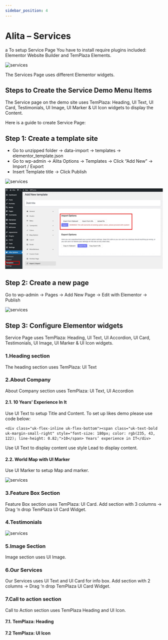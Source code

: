 ```yaml
---
sidebar_position: 4
---
```

# Alita – Services

a To setup Service Page You have to install require plugins included: Elementor Website Builder and TemPlaza Elements.

![services](./img/services.avif)

The Services Page uses different Elementor widgets.

## Steps to Create the Service Demo Menu Items

The Service page on the demo site uses TemPlaza: Heading, UI Text, UI Card, Testimonials, UI Image, UI Marker & UI Icon widgets to display the Content.

Here is a guide to create Service Page:

## Step 1: Create a template site

* Go to unzipped folder -> data-import -> templates -> elementor_template.json
* Go to wp-admin -> Alita Options -> Templates -> Click “Add New” -> Import / Export
* Insert Template title -> Click Publish

![services](./img/services-import.avif)

![services](./img/services-import-tpl.jpeg)

## Step 2: Create a new page

Go to wp-admin -> Pages -> Add New Page -> Edit with Elementor -> Publish

![services](./img/service-create.avif)

## Step 3: Configure Elementor widgets

Service Page uses TemPlaza: Heading, UI Text, UI Accordion, UI Card, Testimonials, UI Image, UI Marker & UI Icon widgets.

### 1.Heading section

The heading section uses TemPlaza: UI Text

### 2.About Company

About Company section uses TemPlaza: UI Text, UI Accordion

#### 2.1. 10 Years’ Experience In It

Use UI Text to setup Title and Content. To set up likes demo please use code below:

```
<div class="uk-flex-inline uk-flex-bottom"><span class="uk-text-bold uk-margin-small-right" style="font-size: 180px; color: rgb(235, 43, 122); line-height: 0.82;">10</span> Years’ experience in IT</div>
```

Use UI Text to display content use style Lead to display content.

#### 2.2. World Map with UI Marker

Use UI Marker to setup Map and marker.

![services](./img/about-marker.avif)

### 3.Feature Box Section

Feature Box section uses TemPlaza: UI Card. Add section with 3 columns -> Drag ‘n drop TemPlaza UI Card Widget.

### 4.Testimonials

![services](./img/testimonial.avif)

### 5.Image Section

Image section uses UI Image.

### 6.Our Services

Our Services uses UI Text and UI Card for info box. Add section with 2 columns -> Drag ‘n drop TemPlaza UI Card Widget.

### 7.Call to action section

Call to Action section uses TemPlaza Heading and UI Icon.

#### 7.1. TemPlaza: Heading

#### 7.2 TemPlaza: UI Icon














